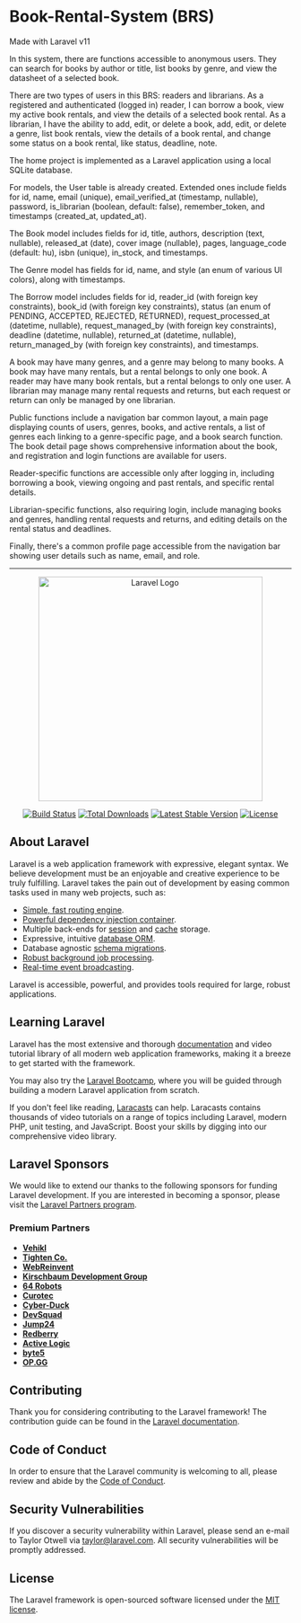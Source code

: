 # Book-Rental-System (BRS)
Made with Laravel v11

In this system, there are functions accessible to anonymous users. They can search for books by author or title, list books by genre, and view the datasheet of a selected book.

There are two types of users in this BRS: readers and librarians. As a registered and authenticated (logged in) reader, I can borrow a book, view my active book rentals, and view the details of a selected book rental. As a librarian, I have the ability to add, edit, or delete a book, add, edit, or delete a genre, list book rentals, view the details of a book rental, and change some status on a book rental, like status, deadline, note.

The home project is implemented as a Laravel application using a local SQLite database.

For models, the User table is already created. Extended ones include fields for id, name, email (unique), email_verified_at (timestamp, nullable), password, is_librarian (boolean, default: false), remember_token, and timestamps (created_at, updated_at).

The Book model includes fields for id, title, authors, description (text, nullable), released_at (date), cover image (nullable), pages, language_code (default: hu), isbn (unique), in_stock, and timestamps.

The Genre model has fields for id, name, and style (an enum of various UI colors), along with timestamps.

The Borrow model includes fields for id, reader_id (with foreign key constraints), book_id (with foreign key constraints), status (an enum of PENDING, ACCEPTED, REJECTED, RETURNED), request_processed_at (datetime, nullable), request_managed_by (with foreign key constraints), deadline (datetime, nullable), returned_at (datetime, nullable), return_managed_by (with foreign key constraints), and timestamps.

A book may have many genres, and a genre may belong to many books. A book may have many rentals, but a rental belongs to only one book. A reader may have many book rentals, but a rental belongs to only one user. A librarian may manage many rental requests and returns, but each request or return can only be managed by one librarian.

Public functions include a navigation bar common layout, a main page displaying counts of users, genres, books, and active rentals, a list of genres each linking to a genre-specific page, and a book search function. The book detail page shows comprehensive information about the book, and registration and login functions are available for users.

Reader-specific functions are accessible only after logging in, including borrowing a book, viewing ongoing and past rentals, and specific rental details.

Librarian-specific functions, also requiring login, include managing books and genres, handling rental requests and returns, and editing details on the rental status and deadlines.

Finally, there's a common profile page accessible from the navigation bar showing user details such as name, email, and role.

--------------------------------------------------------------------------------------------------------------------------------------------------------------------------------------------------------------------------------------------------------------------------------------------------

<p align="center"><a href="https://laravel.com" target="_blank"><img src="https://raw.githubusercontent.com/laravel/art/master/logo-lockup/5%20SVG/2%20CMYK/1%20Full%20Color/laravel-logolockup-cmyk-red.svg" width="400" alt="Laravel Logo"></a></p>

<p align="center">
<a href="https://github.com/laravel/framework/actions"><img src="https://github.com/laravel/framework/workflows/tests/badge.svg" alt="Build Status"></a>
<a href="https://packagist.org/packages/laravel/framework"><img src="https://img.shields.io/packagist/dt/laravel/framework" alt="Total Downloads"></a>
<a href="https://packagist.org/packages/laravel/framework"><img src="https://img.shields.io/packagist/v/laravel/framework" alt="Latest Stable Version"></a>
<a href="https://packagist.org/packages/laravel/framework"><img src="https://img.shields.io/packagist/l/laravel/framework" alt="License"></a>
</p>

## About Laravel

Laravel is a web application framework with expressive, elegant syntax. We believe development must be an enjoyable and creative experience to be truly fulfilling. Laravel takes the pain out of development by easing common tasks used in many web projects, such as:

- [Simple, fast routing engine](https://laravel.com/docs/routing).
- [Powerful dependency injection container](https://laravel.com/docs/container).
- Multiple back-ends for [session](https://laravel.com/docs/session) and [cache](https://laravel.com/docs/cache) storage.
- Expressive, intuitive [database ORM](https://laravel.com/docs/eloquent).
- Database agnostic [schema migrations](https://laravel.com/docs/migrations).
- [Robust background job processing](https://laravel.com/docs/queues).
- [Real-time event broadcasting](https://laravel.com/docs/broadcasting).

Laravel is accessible, powerful, and provides tools required for large, robust applications.

## Learning Laravel

Laravel has the most extensive and thorough [documentation](https://laravel.com/docs) and video tutorial library of all modern web application frameworks, making it a breeze to get started with the framework.

You may also try the [Laravel Bootcamp](https://bootcamp.laravel.com), where you will be guided through building a modern Laravel application from scratch.

If you don't feel like reading, [Laracasts](https://laracasts.com) can help. Laracasts contains thousands of video tutorials on a range of topics including Laravel, modern PHP, unit testing, and JavaScript. Boost your skills by digging into our comprehensive video library.

## Laravel Sponsors

We would like to extend our thanks to the following sponsors for funding Laravel development. If you are interested in becoming a sponsor, please visit the [Laravel Partners program](https://partners.laravel.com).

### Premium Partners

- **[Vehikl](https://vehikl.com/)**
- **[Tighten Co.](https://tighten.co)**
- **[WebReinvent](https://webreinvent.com/)**
- **[Kirschbaum Development Group](https://kirschbaumdevelopment.com)**
- **[64 Robots](https://64robots.com)**
- **[Curotec](https://www.curotec.com/services/technologies/laravel/)**
- **[Cyber-Duck](https://cyber-duck.co.uk)**
- **[DevSquad](https://devsquad.com/hire-laravel-developers)**
- **[Jump24](https://jump24.co.uk)**
- **[Redberry](https://redberry.international/laravel/)**
- **[Active Logic](https://activelogic.com)**
- **[byte5](https://byte5.de)**
- **[OP.GG](https://op.gg)**

## Contributing

Thank you for considering contributing to the Laravel framework! The contribution guide can be found in the [Laravel documentation](https://laravel.com/docs/contributions).

## Code of Conduct

In order to ensure that the Laravel community is welcoming to all, please review and abide by the [Code of Conduct](https://laravel.com/docs/contributions#code-of-conduct).

## Security Vulnerabilities

If you discover a security vulnerability within Laravel, please send an e-mail to Taylor Otwell via [taylor@laravel.com](mailto:taylor@laravel.com). All security vulnerabilities will be promptly addressed.

## License

The Laravel framework is open-sourced software licensed under the [MIT license](https://opensource.org/licenses/MIT).
